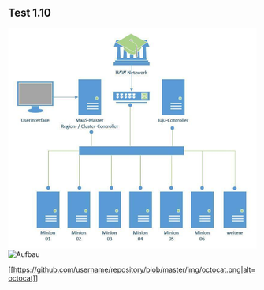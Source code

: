 ## Test 1.10



![Schema](https://github.com/BigDataAtHaw/BigDataAtHaw.github.io/blob/master/_posts/Images/Schema.JPG?raw=true)
![Aufbau](/Images/Aufbau.jpg)


[[https://github.com/username/repository/blob/master/img/octocat.png|alt=octocat]]

